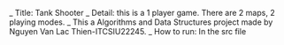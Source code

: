 _ Title: Tank Shooter
_ Detail: this is a 1 player game. There are 2 maps, 2 playing modes.
_ This a Algorithms and Data Structures project made by Nguyen Van Lac Thien-ITCSIU22245.
_ How to run: In the src file 

